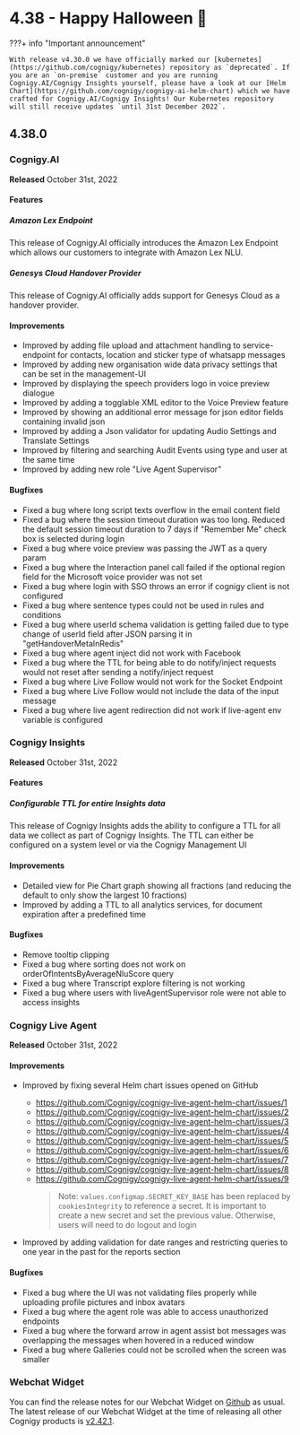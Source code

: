 # 4.38 - Happy Halloween 🎃

???+ info "Important announcement"

    With release v4.30.0 we have officially marked our [kubernetes](https://github.com/cognigy/kubernetes) repository as `deprecated`. If you are an `on-premise` customer and you are running Cognigy.AI/Cognigy Insights yourself, please have a look at our [Helm Chart](https://github.com/cognigy/cognigy-ai-helm-chart) which we have crafted for Cognigy.AI/Cognigy Insights! Our Kubernetes repository will still receive updates `until 31st December 2022`.

## 4.38.0

### Cognigy.AI

**Released** October 31st, 2022

#### Features

##### Amazon Lex Endpoint

This release of Cognigy.AI officially introduces the Amazon Lex Endpoint which allows our customers to integrate with Amazon Lex NLU.

##### Genesys Cloud Handover Provider

This release of Cognigy.AI officially adds support for Genesys Cloud as a handover provider.

#### Improvements

- Improved by adding file upload and attachment handling to service-endpoint for contacts, location and sticker type of whatsapp messages
- Improved by adding new organisation wide data privacy settings that can be set in the management-UI
- Improved by displaying the speech providers logo in voice preview dialogue
- Improved by adding a togglable XML editor to the Voice Preview feature
- Improved by showing an additional error message for json editor fields containing invalid json
- Improved by adding a Json validator for updating Audio Settings and Translate Settings
- Improved by filtering and searching Audit Events using type and user at the same time
- Improved by adding new role "Live Agent Supervisor"

#### Bugfixes

- Fixed a bug where long script texts overflow in the email content field
- Fixed a bug where the session timeout duration was too long. Reduced the default session timeout duration to 7 days if "Remember Me" check box is selected during login
- Fixed a bug where voice preview was passing the JWT as a query param
- Fixed a bug where the Interaction panel call failed if the optional region field for the Microsoft voice provider was not set
- Fixed a bug where login with SSO throws an error if cognigy client is not configured
- Fixed a bug where sentence types could not be used in rules and conditions
- Fixed a bug where userId schema validation is getting failed due to type change of userId field after JSON parsing it in "getHandoverMetaInRedis"
- Fixed a bug where agent inject did not work with Facebook
- Fixed a bug where the TTL for being able to do notify/inject requests would not reset after sending a notify/inject request
- Fixed a bug where Live Follow would not work for the Socket Endpoint
- Fixed a bug where Live Follow would not include the data of the input message
- Fixed a bug where live agent redirection did not work if live-agent env variable is configured

### Cognigy Insights

**Released** October 31st, 2022

#### Features

##### Configurable TTL for entire Insights data

This release of Cognigy Insights adds the ability to configure a TTL for all data we collect as part of Cognigy Insights. The TTL can either be configured on a system level or via the Cognigy Management UI

#### Improvements

- Detailed view for Pie Chart graph showing all fractions (and reducing the default to only show the largest 10 fractions)
- Improved by adding a TTL to all analytics services, for document expiration after a predefined time

#### Bugfixes

- Remove tooltip clipping
- Fixed a bug where sorting does not work on orderOfIntentsByAverageNluScore query
- Fixed a bug where Transcript explore filtering is not working
- Fixed a bug where users with liveAgentSupervisor role were not able to access insights

### Cognigy Live Agent

**Released** October 31st, 2022

#### Improvements

- Improved by fixing several Helm chart issues opened on GitHub

  - https://github.com/Cognigy/cognigy-live-agent-helm-chart/issues/1
  - https://github.com/Cognigy/cognigy-live-agent-helm-chart/issues/2
  - https://github.com/Cognigy/cognigy-live-agent-helm-chart/issues/3
  - https://github.com/Cognigy/cognigy-live-agent-helm-chart/issues/4
  - https://github.com/Cognigy/cognigy-live-agent-helm-chart/issues/5
  - https://github.com/Cognigy/cognigy-live-agent-helm-chart/issues/6
  - https://github.com/Cognigy/cognigy-live-agent-helm-chart/issues/7
  - https://github.com/Cognigy/cognigy-live-agent-helm-chart/issues/8
  - https://github.com/Cognigy/cognigy-live-agent-helm-chart/issues/9
    > Note: `values.configmap.SECRET_KEY_BASE` has been replaced by `cookiesIntegrity` to reference a secret. It is important to create a new secret and set the previous value. Otherwise, users will need to do logout and login

- Improved by adding validation for date ranges and restricting queries to one year in the past for the reports section

#### Bugfixes

- Fixed a bug where the UI was not validating files properly while uploading profile pictures and inbox avatars
- Fixed a bug where the agent role was able to access unauthorized endpoints
- Fixed a bug where the forward arrow in agent assist bot messages was overlapping the messages when hovered in a reduced window
- Fixed a bug where Galleries could not be scrolled when the screen was smaller

### Webchat Widget

You can find the release notes for our Webchat Widget on [Github](https://github.com/Cognigy/WebchatWidget/releases) as usual. The latest release of our Webchat Widget at the time of releasing all other Cognigy products is [v2.42.1](https://github.com/Cognigy/WebchatWidget/releases/tag/v2.42.1).
